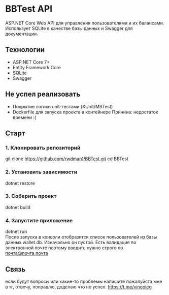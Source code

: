 # BBTest API

ASP.NET Core Web API для управления пользователями и их балансами.  
Использует SQLite в качестве базы данных и Swagger для документации.

## Технологии

- ASP.NET Core 7+
- Entity Framework Core
- SQLite
- Swagger

## Не успел реализовать
- Покрытие логики unit-тестами (XUnit/MSTest)
- Dockerfile для запуска проекта в контейнере
Причина: недостаток времени :(

## Старт

### 1. Клонировать репозиторий
git clone https://github.com/rwdman1/BBTest.git
cd BBTest
### 2. Установить зависимости
dotnet restore
### 3. Соберить проект
dotnet build
### 4. Запустите приложение
dotnet run  
После запуска в консоли отобразится список пользователей из базы данных wallet.db. Изначально он пустой. Есть валидация по электронной почте поэтому вводить нужно строго по почта@почта.почта

## Связь
если будут вопросы или какие-то проблемы напишите пожалуйста мне в тг, отвечу, поправлю, доделаю что не успел. https://t.me/vinooleg
